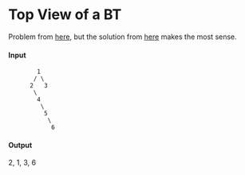 # Top View of a BT

Problem from [here](https://www.geeksforgeeks.org/print-nodes-top-view-binary-tree/), 
but the solution from [here](https://algorithms.tutorialhorizon.com/print-the-top-view-of-a-binary-tree/) 
makes the most sense.

#### Input
            1
           / \
          2   3
           \
            4
             \
              5
               \
                6

#### Output
2, 1, 3, 6